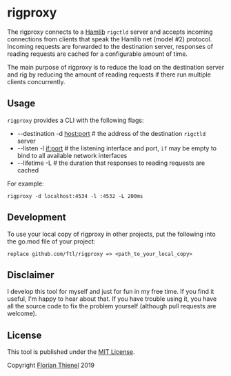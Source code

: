 # rigproxy

The rigproxy connects to a [Hamlib](https://github.com/Hamlib/Hamlib) `rigctld` server and accepts incoming connections from clients that speak the Hamlib net (model #2) protocol. Incoming requests are forwarded to the destination server, responses of reading requests are cached for a configurable amount of time.

The main purpose of rigproxy is to reduce the load on the destination server and rig by reducing the amount of reading requests if there run multiple clients concurrently.

## Usage

`rigproxy` provides a CLI with the following flags:

* --destination -d <host:port> # the address of the destination `rigctld` server
* --listen -l <if:port> # the listening interface and port, `if` may be empty to bind to all available network interfaces
* --lifetime -L <duration> # the duration that responses to reading requests are cached

For example:

```
rigproxy -d localhost:4534 -l :4532 -L 200ms
```

## Development

To use your local copy of rigproxy in other projects, put the following into the go.mod file of your project:

```
replace github.com/ftl/rigproxy => <path_to_your_local_copy>
```

## Disclaimer
I develop this tool for myself and just for fun in my free time. If you find it useful, I'm happy to hear about that. If you have trouble using it, you have all the source code to fix the problem yourself (although pull requests are welcome).

## License
This tool is published under the [MIT License](https://www.tldrlegal.com/l/mit).

Copyright [Florian Thienel](http://thecodingflow.com/) 2019